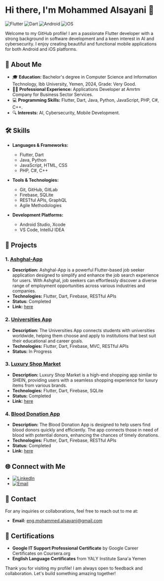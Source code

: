 
# Hi there, I'm Mohammed Alsayani 👋

![Flutter](https://img.shields.io/badge/Flutter-02569B?style=for-the-badge&logo=flutter&logoColor=white)
![Dart](https://img.shields.io/badge/Dart-0175C2?style=for-the-badge&logo=dart&logoColor=white)
![Android](https://img.shields.io/badge/Android-3DDC84?style=for-the-badge&logo=android&logoColor=white)
![iOS](https://img.shields.io/badge/iOS-000000?style=for-the-badge&logo=ios&logoColor=white)

Welcome to my GitHub profile! I am a passionate Flutter developer with a strong background in software development and a keen interest in AI and cybersecurity. I enjoy creating beautiful and functional mobile applications for both Android and iOS platforms.

## 🚀 About Me

- 🎓 **Education:** Bachelor's degree in Computer Science and Information Technology, Ibb University, Yemen, 2024, Grade: Very Good.
- 👨‍💻 **Professional Experience:** Applications Developer at Amrtm Company for Business Sector Services.
- 💻 **Programming Skills:** Flutter, Dart, Java, Python, JavaScript, PHP, C#, C++.
- 🔍 **Interests:** AI, Cybersecurity, Mobile Development.

## 🛠️ Skills

- **Languages & Frameworks:** 
  - Flutter, Dart
  - Java, Python
  - JavaScript, HTML, CSS
  - PHP, C#, C++

- **Tools & Technologies:** 
  - Git, GitHub, GitLab
  - Firebase, SQLite
  - RESTful APIs, GraphQL
  - Agile Methodologies

- **Development Platforms:** 
  - Android Studio, Xcode
  - VS Code, IntelliJ IDEA



## 📱 Projects

### 1. [Ashghal-App](https://github.com/mohammedalsayani/Ashghal-App)
   - **Description:** Ashghal-App is a powerful Flutter-based job seeker application designed to simplify and enhance the job search experience for users. With Ashghal, job seekers can effortlessly discover a diverse range of employment opportunities across various industries and companies.
   - **Technologies:** Flutter, Dart, Firebase, RESTful APIs
   - **Status:** Completed
   - **Link:** [here](https://play.google.com/store/apps/details?id=Ashghal-app)

### 2. [Universities App](https://github.com/mohammedalsayani/Universities-App)
   - **Description:** The Universities App connects students with universities worldwide, helping them choose and apply to institutions that best suit their educational and career goals.
   - **Technologies:** Flutter, Dart, Firebase, MVC, RESTful APIs
   - **Status:** In Progress
 
### 3. [Luxury Shop Market](https://github.com/mohammedalsayani/Luxury-Shop-Market)
   - **Description:** Luxury Shop Market is a high-end shopping app similar to SHEIN, providing users with a seamless shopping experience for luxury items from various brands.
   - **Technologies:** Flutter, Dart, Firebase, SQLite
   - **Status:** Completed
   - **Link:** [here](https://play.google.com/store/apps/details?id=com.oq.store)

### 4. [Blood Donation App](https://github.com/mohammedalsayani/Blood-Donation-App)
   - **Description:** The Blood Donation App is designed to help users find blood donors quickly and efficiently. The app connects those in need of blood with potential donors, enhancing the chances of timely donations.
   - **Technologies:** Flutter, Dart, Firebase, RESTful APIs
   - **Status:** Completed
   - **Link:** [here](https://play.google.com/store/apps/details?id=com.yesslambloodbank.blood_bank_app)

## 🌐 Connect with Me

- [![LinkedIn](https://img.shields.io/badge/LinkedIn-0077B5?style=for-the-badge&logo=linkedin&logoColor=white)](www.linkedin.com/in/mohammed-alsayani)
- [![Email](https://img.shields.io/badge/Email-D14836?style=for-the-badge&logo=gmail&logoColor=white)](mailto:eng.mohammed.alsayani@gmail.com)

## 📧 Contact

For any inquiries or collaborations, feel free to reach out to me at:
- **Email:** eng.mohammed.alsayani@gmail.com


## 📝 Certifications

- **Google IT Support Professional Certificate** by Google Career Certificates on Coursera.org
- **English Language Certificates** from YALY Institute Sana'a Yemen

Thank you for visiting my profile! I am always open to feedback and collaboration. Let's build something amazing together!


